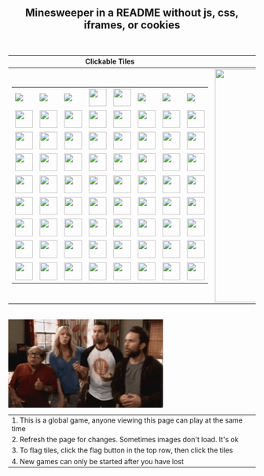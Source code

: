 <h2 align="center">Minesweeper in a README without js, css, iframes, or cookies</h2>

<br>

|Clickable Tiles|Rendered Minefield|
|--|--|
|<table align="center"><tr><td><img src="https://us-central1-readme-minesweeper.cloudfunctions.net/minesweeper/flags_remaining?digit=0" height="36"></td><td><img src="https://us-central1-readme-minesweeper.cloudfunctions.net/minesweeper/flags_remaining?digit=1" height="36"></td><td><img src="https://us-central1-readme-minesweeper.cloudfunctions.net/minesweeper/flags_remaining?digit=2" height="36"></td><td><a href="https://us-central1-readme-minesweeper.cloudfunctions.net/minesweeper/face_click"><img src="https://us-central1-readme-minesweeper.cloudfunctions.net/minesweeper/face" width="36" height="36"></a></td><td><a href="https://us-central1-readme-minesweeper.cloudfunctions.net/minesweeper/flag_button_click"><img src="https://us-central1-readme-minesweeper.cloudfunctions.net/minesweeper/flag_button" width="36" height="36"></a></td><td><img src="https://us-central1-readme-minesweeper.cloudfunctions.net/minesweeper/time_elapsed?digit=0" height="36"></td><td><img src="https://us-central1-readme-minesweeper.cloudfunctions.net/minesweeper/time_elapsed?digit=1" height="36"></td><td><img src="https://us-central1-readme-minesweeper.cloudfunctions.net/minesweeper/time_elapsed?digit=2" height="36"></td></tr><tr><td><a href="https://us-central1-readme-minesweeper.cloudfunctions.net/minesweeper/click?x=0&y=0"><img src="https://us-central1-readme-minesweeper.cloudfunctions.net/minesweeper/tile?x=0&y=0" width="36" height="36"></a></td><td><a href="https://us-central1-readme-minesweeper.cloudfunctions.net/minesweeper/click?x=1&y=0"><img src="https://us-central1-readme-minesweeper.cloudfunctions.net/minesweeper/tile?x=1&y=0" width="36" height="36"></a></td><td><a href="https://us-central1-readme-minesweeper.cloudfunctions.net/minesweeper/click?x=2&y=0"><img src="https://us-central1-readme-minesweeper.cloudfunctions.net/minesweeper/tile?x=2&y=0" width="36" height="36"></a></td><td><a href="https://us-central1-readme-minesweeper.cloudfunctions.net/minesweeper/click?x=3&y=0"><img src="https://us-central1-readme-minesweeper.cloudfunctions.net/minesweeper/tile?x=3&y=0" width="36" height="36"></a></td><td><a href="https://us-central1-readme-minesweeper.cloudfunctions.net/minesweeper/click?x=4&y=0"><img src="https://us-central1-readme-minesweeper.cloudfunctions.net/minesweeper/tile?x=4&y=0" width="36" height="36"></a></td><td><a href="https://us-central1-readme-minesweeper.cloudfunctions.net/minesweeper/click?x=5&y=0"><img src="https://us-central1-readme-minesweeper.cloudfunctions.net/minesweeper/tile?x=5&y=0" width="36" height="36"></a></td><td><a href="https://us-central1-readme-minesweeper.cloudfunctions.net/minesweeper/click?x=6&y=0"><img src="https://us-central1-readme-minesweeper.cloudfunctions.net/minesweeper/tile?x=6&y=0" width="36" height="36"></a></td><td><a href="https://us-central1-readme-minesweeper.cloudfunctions.net/minesweeper/click?x=7&y=0"><img src="https://us-central1-readme-minesweeper.cloudfunctions.net/minesweeper/tile?x=7&y=0" width="36" height="36"></a></td></tr><tr><td><a href="https://us-central1-readme-minesweeper.cloudfunctions.net/minesweeper/click?x=0&y=1"><img src="https://us-central1-readme-minesweeper.cloudfunctions.net/minesweeper/tile?x=0&y=1" width="36" height="36"></a></td><td><a href="https://us-central1-readme-minesweeper.cloudfunctions.net/minesweeper/click?x=1&y=1"><img src="https://us-central1-readme-minesweeper.cloudfunctions.net/minesweeper/tile?x=1&y=1" width="36" height="36"></a></td><td><a href="https://us-central1-readme-minesweeper.cloudfunctions.net/minesweeper/click?x=2&y=1"><img src="https://us-central1-readme-minesweeper.cloudfunctions.net/minesweeper/tile?x=2&y=1" width="36" height="36"></a></td><td><a href="https://us-central1-readme-minesweeper.cloudfunctions.net/minesweeper/click?x=3&y=1"><img src="https://us-central1-readme-minesweeper.cloudfunctions.net/minesweeper/tile?x=3&y=1" width="36" height="36"></a></td><td><a href="https://us-central1-readme-minesweeper.cloudfunctions.net/minesweeper/click?x=4&y=1"><img src="https://us-central1-readme-minesweeper.cloudfunctions.net/minesweeper/tile?x=4&y=1" width="36" height="36"></a></td><td><a href="https://us-central1-readme-minesweeper.cloudfunctions.net/minesweeper/click?x=5&y=1"><img src="https://us-central1-readme-minesweeper.cloudfunctions.net/minesweeper/tile?x=5&y=1" width="36" height="36"></a></td><td><a href="https://us-central1-readme-minesweeper.cloudfunctions.net/minesweeper/click?x=6&y=1"><img src="https://us-central1-readme-minesweeper.cloudfunctions.net/minesweeper/tile?x=6&y=1" width="36" height="36"></a></td><td><a href="https://us-central1-readme-minesweeper.cloudfunctions.net/minesweeper/click?x=7&y=1"><img src="https://us-central1-readme-minesweeper.cloudfunctions.net/minesweeper/tile?x=7&y=1" width="36" height="36"></a></td></tr><tr><td><a href="https://us-central1-readme-minesweeper.cloudfunctions.net/minesweeper/click?x=0&y=2"><img src="https://us-central1-readme-minesweeper.cloudfunctions.net/minesweeper/tile?x=0&y=2" width="36" height="36"></a></td><td><a href="https://us-central1-readme-minesweeper.cloudfunctions.net/minesweeper/click?x=1&y=2"><img src="https://us-central1-readme-minesweeper.cloudfunctions.net/minesweeper/tile?x=1&y=2" width="36" height="36"></a></td><td><a href="https://us-central1-readme-minesweeper.cloudfunctions.net/minesweeper/click?x=2&y=2"><img src="https://us-central1-readme-minesweeper.cloudfunctions.net/minesweeper/tile?x=2&y=2" width="36" height="36"></a></td><td><a href="https://us-central1-readme-minesweeper.cloudfunctions.net/minesweeper/click?x=3&y=2"><img src="https://us-central1-readme-minesweeper.cloudfunctions.net/minesweeper/tile?x=3&y=2" width="36" height="36"></a></td><td><a href="https://us-central1-readme-minesweeper.cloudfunctions.net/minesweeper/click?x=4&y=2"><img src="https://us-central1-readme-minesweeper.cloudfunctions.net/minesweeper/tile?x=4&y=2" width="36" height="36"></a></td><td><a href="https://us-central1-readme-minesweeper.cloudfunctions.net/minesweeper/click?x=5&y=2"><img src="https://us-central1-readme-minesweeper.cloudfunctions.net/minesweeper/tile?x=5&y=2" width="36" height="36"></a></td><td><a href="https://us-central1-readme-minesweeper.cloudfunctions.net/minesweeper/click?x=6&y=2"><img src="https://us-central1-readme-minesweeper.cloudfunctions.net/minesweeper/tile?x=6&y=2" width="36" height="36"></a></td><td><a href="https://us-central1-readme-minesweeper.cloudfunctions.net/minesweeper/click?x=7&y=2"><img src="https://us-central1-readme-minesweeper.cloudfunctions.net/minesweeper/tile?x=7&y=2" width="36" height="36"></a></td></tr><tr><td><a href="https://us-central1-readme-minesweeper.cloudfunctions.net/minesweeper/click?x=0&y=3"><img src="https://us-central1-readme-minesweeper.cloudfunctions.net/minesweeper/tile?x=0&y=3" width="36" height="36"></a></td><td><a href="https://us-central1-readme-minesweeper.cloudfunctions.net/minesweeper/click?x=1&y=3"><img src="https://us-central1-readme-minesweeper.cloudfunctions.net/minesweeper/tile?x=1&y=3" width="36" height="36"></a></td><td><a href="https://us-central1-readme-minesweeper.cloudfunctions.net/minesweeper/click?x=2&y=3"><img src="https://us-central1-readme-minesweeper.cloudfunctions.net/minesweeper/tile?x=2&y=3" width="36" height="36"></a></td><td><a href="https://us-central1-readme-minesweeper.cloudfunctions.net/minesweeper/click?x=3&y=3"><img src="https://us-central1-readme-minesweeper.cloudfunctions.net/minesweeper/tile?x=3&y=3" width="36" height="36"></a></td><td><a href="https://us-central1-readme-minesweeper.cloudfunctions.net/minesweeper/click?x=4&y=3"><img src="https://us-central1-readme-minesweeper.cloudfunctions.net/minesweeper/tile?x=4&y=3" width="36" height="36"></a></td><td><a href="https://us-central1-readme-minesweeper.cloudfunctions.net/minesweeper/click?x=5&y=3"><img src="https://us-central1-readme-minesweeper.cloudfunctions.net/minesweeper/tile?x=5&y=3" width="36" height="36"></a></td><td><a href="https://us-central1-readme-minesweeper.cloudfunctions.net/minesweeper/click?x=6&y=3"><img src="https://us-central1-readme-minesweeper.cloudfunctions.net/minesweeper/tile?x=6&y=3" width="36" height="36"></a></td><td><a href="https://us-central1-readme-minesweeper.cloudfunctions.net/minesweeper/click?x=7&y=3"><img src="https://us-central1-readme-minesweeper.cloudfunctions.net/minesweeper/tile?x=7&y=3" width="36" height="36"></a></td></tr><tr><td><a href="https://us-central1-readme-minesweeper.cloudfunctions.net/minesweeper/click?x=0&y=4"><img src="https://us-central1-readme-minesweeper.cloudfunctions.net/minesweeper/tile?x=0&y=4" width="36" height="36"></a></td><td><a href="https://us-central1-readme-minesweeper.cloudfunctions.net/minesweeper/click?x=1&y=4"><img src="https://us-central1-readme-minesweeper.cloudfunctions.net/minesweeper/tile?x=1&y=4" width="36" height="36"></a></td><td><a href="https://us-central1-readme-minesweeper.cloudfunctions.net/minesweeper/click?x=2&y=4"><img src="https://us-central1-readme-minesweeper.cloudfunctions.net/minesweeper/tile?x=2&y=4" width="36" height="36"></a></td><td><a href="https://us-central1-readme-minesweeper.cloudfunctions.net/minesweeper/click?x=3&y=4"><img src="https://us-central1-readme-minesweeper.cloudfunctions.net/minesweeper/tile?x=3&y=4" width="36" height="36"></a></td><td><a href="https://us-central1-readme-minesweeper.cloudfunctions.net/minesweeper/click?x=4&y=4"><img src="https://us-central1-readme-minesweeper.cloudfunctions.net/minesweeper/tile?x=4&y=4" width="36" height="36"></a></td><td><a href="https://us-central1-readme-minesweeper.cloudfunctions.net/minesweeper/click?x=5&y=4"><img src="https://us-central1-readme-minesweeper.cloudfunctions.net/minesweeper/tile?x=5&y=4" width="36" height="36"></a></td><td><a href="https://us-central1-readme-minesweeper.cloudfunctions.net/minesweeper/click?x=6&y=4"><img src="https://us-central1-readme-minesweeper.cloudfunctions.net/minesweeper/tile?x=6&y=4" width="36" height="36"></a></td><td><a href="https://us-central1-readme-minesweeper.cloudfunctions.net/minesweeper/click?x=7&y=4"><img src="https://us-central1-readme-minesweeper.cloudfunctions.net/minesweeper/tile?x=7&y=4" width="36" height="36"></a></td></tr><tr><td><a href="https://us-central1-readme-minesweeper.cloudfunctions.net/minesweeper/click?x=0&y=5"><img src="https://us-central1-readme-minesweeper.cloudfunctions.net/minesweeper/tile?x=0&y=5" width="36" height="36"></a></td><td><a href="https://us-central1-readme-minesweeper.cloudfunctions.net/minesweeper/click?x=1&y=5"><img src="https://us-central1-readme-minesweeper.cloudfunctions.net/minesweeper/tile?x=1&y=5" width="36" height="36"></a></td><td><a href="https://us-central1-readme-minesweeper.cloudfunctions.net/minesweeper/click?x=2&y=5"><img src="https://us-central1-readme-minesweeper.cloudfunctions.net/minesweeper/tile?x=2&y=5" width="36" height="36"></a></td><td><a href="https://us-central1-readme-minesweeper.cloudfunctions.net/minesweeper/click?x=3&y=5"><img src="https://us-central1-readme-minesweeper.cloudfunctions.net/minesweeper/tile?x=3&y=5" width="36" height="36"></a></td><td><a href="https://us-central1-readme-minesweeper.cloudfunctions.net/minesweeper/click?x=4&y=5"><img src="https://us-central1-readme-minesweeper.cloudfunctions.net/minesweeper/tile?x=4&y=5" width="36" height="36"></a></td><td><a href="https://us-central1-readme-minesweeper.cloudfunctions.net/minesweeper/click?x=5&y=5"><img src="https://us-central1-readme-minesweeper.cloudfunctions.net/minesweeper/tile?x=5&y=5" width="36" height="36"></a></td><td><a href="https://us-central1-readme-minesweeper.cloudfunctions.net/minesweeper/click?x=6&y=5"><img src="https://us-central1-readme-minesweeper.cloudfunctions.net/minesweeper/tile?x=6&y=5" width="36" height="36"></a></td><td><a href="https://us-central1-readme-minesweeper.cloudfunctions.net/minesweeper/click?x=7&y=5"><img src="https://us-central1-readme-minesweeper.cloudfunctions.net/minesweeper/tile?x=7&y=5" width="36" height="36"></a></td></tr><tr><td><a href="https://us-central1-readme-minesweeper.cloudfunctions.net/minesweeper/click?x=0&y=6"><img src="https://us-central1-readme-minesweeper.cloudfunctions.net/minesweeper/tile?x=0&y=6" width="36" height="36"></a></td><td><a href="https://us-central1-readme-minesweeper.cloudfunctions.net/minesweeper/click?x=1&y=6"><img src="https://us-central1-readme-minesweeper.cloudfunctions.net/minesweeper/tile?x=1&y=6" width="36" height="36"></a></td><td><a href="https://us-central1-readme-minesweeper.cloudfunctions.net/minesweeper/click?x=2&y=6"><img src="https://us-central1-readme-minesweeper.cloudfunctions.net/minesweeper/tile?x=2&y=6" width="36" height="36"></a></td><td><a href="https://us-central1-readme-minesweeper.cloudfunctions.net/minesweeper/click?x=3&y=6"><img src="https://us-central1-readme-minesweeper.cloudfunctions.net/minesweeper/tile?x=3&y=6" width="36" height="36"></a></td><td><a href="https://us-central1-readme-minesweeper.cloudfunctions.net/minesweeper/click?x=4&y=6"><img src="https://us-central1-readme-minesweeper.cloudfunctions.net/minesweeper/tile?x=4&y=6" width="36" height="36"></a></td><td><a href="https://us-central1-readme-minesweeper.cloudfunctions.net/minesweeper/click?x=5&y=6"><img src="https://us-central1-readme-minesweeper.cloudfunctions.net/minesweeper/tile?x=5&y=6" width="36" height="36"></a></td><td><a href="https://us-central1-readme-minesweeper.cloudfunctions.net/minesweeper/click?x=6&y=6"><img src="https://us-central1-readme-minesweeper.cloudfunctions.net/minesweeper/tile?x=6&y=6" width="36" height="36"></a></td><td><a href="https://us-central1-readme-minesweeper.cloudfunctions.net/minesweeper/click?x=7&y=6"><img src="https://us-central1-readme-minesweeper.cloudfunctions.net/minesweeper/tile?x=7&y=6" width="36" height="36"></a></td></tr><tr><td><a href="https://us-central1-readme-minesweeper.cloudfunctions.net/minesweeper/click?x=0&y=7"><img src="https://us-central1-readme-minesweeper.cloudfunctions.net/minesweeper/tile?x=0&y=7" width="36" height="36"></a></td><td><a href="https://us-central1-readme-minesweeper.cloudfunctions.net/minesweeper/click?x=1&y=7"><img src="https://us-central1-readme-minesweeper.cloudfunctions.net/minesweeper/tile?x=1&y=7" width="36" height="36"></a></td><td><a href="https://us-central1-readme-minesweeper.cloudfunctions.net/minesweeper/click?x=2&y=7"><img src="https://us-central1-readme-minesweeper.cloudfunctions.net/minesweeper/tile?x=2&y=7" width="36" height="36"></a></td><td><a href="https://us-central1-readme-minesweeper.cloudfunctions.net/minesweeper/click?x=3&y=7"><img src="https://us-central1-readme-minesweeper.cloudfunctions.net/minesweeper/tile?x=3&y=7" width="36" height="36"></a></td><td><a href="https://us-central1-readme-minesweeper.cloudfunctions.net/minesweeper/click?x=4&y=7"><img src="https://us-central1-readme-minesweeper.cloudfunctions.net/minesweeper/tile?x=4&y=7" width="36" height="36"></a></td><td><a href="https://us-central1-readme-minesweeper.cloudfunctions.net/minesweeper/click?x=5&y=7"><img src="https://us-central1-readme-minesweeper.cloudfunctions.net/minesweeper/tile?x=5&y=7" width="36" height="36"></a></td><td><a href="https://us-central1-readme-minesweeper.cloudfunctions.net/minesweeper/click?x=6&y=7"><img src="https://us-central1-readme-minesweeper.cloudfunctions.net/minesweeper/tile?x=6&y=7" width="36" height="36"></a></td><td><a href="https://us-central1-readme-minesweeper.cloudfunctions.net/minesweeper/click?x=7&y=7"><img src="https://us-central1-readme-minesweeper.cloudfunctions.net/minesweeper/tile?x=7&y=7" width="36" height="36"></a></td></tr></table>|<img align="center" src="https://us-central1-readme-minesweeper.cloudfunctions.net/minesweeper/field" height="475" width="370">|


<br>

<img align="left" src="https://github.com/scub3d/scub3d/blob/master/images/iasip.gif?raw=true" height="180px">
<table align="right"><tr><td>1. This is a global game, anyone viewing this page can play at the same time</td></tr><tr><td>2. Refresh the page for changes. Sometimes images don't load. It's ok</td></tr><tr><td>3. To flag tiles, click the flag button in the top row, then click the tiles</td></tr><tr><td>4. New games can only be started after you have lost</td></tr></table>